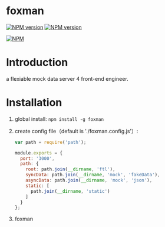 # foxman

[![NPM version][npm-image]][npm-url] 
[![NPM version][downloads-image]][downloads-url]

[![NPM][nodei-image]][nodei-url]

# Introduction

a flexiable mock data server 4 front-end engineer. 

# Installation

1. global install:
`npm install -g foxman`

2. create config file（default is './foxman.config.js'）:
	```javascript 
	var path = require('path');

    module.exports = {
      port: '3000',
      path: {
        root: path.join(__dirname, 'ftl'),
        syncData: path.join(__dirname, 'mock', 'fakeData'),
        asyncData: path.join(__dirname, 'mock', 'json'),
        static: [
          path.join(__dirname, 'static')
        ]
      }
    };
	```
3. foxman


[npm-url]: https://www.npmjs.com/package/foxman
[npm-image]: https://img.shields.io/npm/v/foxman.svg
[downloads-image]: https://img.shields.io/npm/dm/foxman.svg
[downloads-url]: http://badge.fury.io/js/foxman
[nodei-image]: https://nodei.co/npm/foxman.png?downloads=true&downloadRank=true&stars=true
[nodei-url]: https://www.npmjs.com/package/foxman
